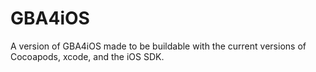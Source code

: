 # GBA4iOS
A version of GBA4iOS made to be buildable with the current versions of Cocoapods, xcode, and the iOS SDK.

